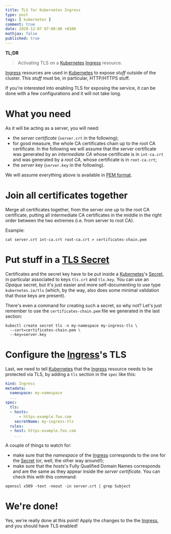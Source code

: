 ```yaml
---
title: TLS for Kubernetes Ingress
type: post
tags: [ kubernetes ]
comment: true
date: 2020-12-07 07:00:00 +0100
mathjax: false
published: true
---
```


**TL;DR**

> Activating TLS on a [Kubernetes][] [Ingress][] resource.

[Ingress][] resources are used in [Kubernetes][] to expose *stuff* outside
of the cluster. This *stuff* must be, in particular, HTTP/HTTPS stuff.

If you're interested into enabling TLS for exposing the service, it can be
done with a few configurations and it will not take long.

# What you need

As it will be acting as a server, you will need:

- the *server certificate* (`server.crt` in the following);
- for good measure, the whole CA certificates chain up to the root CA
  certificate. In the following we will assume that the server certificate
  was generated by an *intermediate CA* whose certificate is in `int-ca.crt`
  and was generated by a *root CA*, whose certificate is in `root-ca.crt`;
- the *server* key (`server.key` in the following).

We will assume everything above is available in [PEM format][].

# Join all certificates together

Merge all certificates together, from the server one up to the root CA
certificate, putting all intermediate CA certificates in the middle in the
right order between the two extremes (i.e. from server to root CA).

Example:

```
cat server.crt int-ca.crt root-ca.crt > certificates-chain.pem
```

# Put stuff in a [TLS Secret][]

Certificates and the secret key have to be put inside a [Kubernetes][]'s
[Secret][], in particular associated to keys `tls.crt` and `tlx.key`. You
can use an *Opaque* secret, but it's just easier and more self-documenting
to use type `kubernetes.io/tls` (which, by the way, also does some minimal
validation that those keys are present).

There's even a command for creating such a secret, so why not? Let's just
remember to use the `certificates-chain.pem` file we generated in the last
section:

```shell
kubectl create secret tls -n my-namespace my-ingress-tls \
  --cert=certificates-chain.pem \
  --key=server.key
```

# Configure the [Ingress][]'s TLS

Last, we need to tell [Kubernetes][] that the [Ingress][] resource needs to
be protected via TLS, by adding a `tls` section in the `spec` like this:

```yaml
kind: Ingress
metadata:
  namespace: my-namespace
  ...
spec:
  tls:
  - hosts:
      - https-example.foo.com
    secretName: my-ingress-tls
  rules:
  - host: https-example.foo.com
    ...
```

A couple of things to watch for:

- make sure that the *namespace* of the [Ingress][] corresponds to the one
  for the [Secret][] (or, well, the other way around!);
- make sure that the *hosts*'s Fully Qualified Domain Names corresponds and
  are the same as they appear inside the *server certificate*. You can check
  this with this command:

```shell
openssl x509 -text -noout -in server.crt | grep Subject
```

# We're done!

Yes, we're really done at this point! Apply the changes to the the
[Ingress][], and you should have TLS enabled!


[Kubernetes]: https://kubernetes.io/
[Ingress]: https://kubernetes.io/docs/concepts/services-networking/ingress/
[PEM format]: https://en.wikipedia.org/wiki/Privacy-Enhanced_Mail
[Secret]: https://kubernetes.io/docs/concepts/configuration/secret/
[TLS Secret]: https://kubernetes.io/docs/concepts/configuration/secret/#tls-secrets
